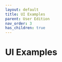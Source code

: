 ```yaml
---
layout: default
title: UI Examples
parent: User Edition
nav_order: 3
has_children: true
---
```

# UI Examples
